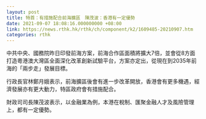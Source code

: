 ```yaml
---
layout: post
title: 特首：有措施配合前海擴區　陳茂波：香港有一定優勢
date: 2021-09-07 18:08:16.000000000 +08:00
link: https://news.rthk.hk/rthk/ch/component/k2/1609485-20210907.htm
categories: rthk
---
```


中共中央、國務院昨日印發前海方案，前海合作區面積將擴大7倍，並會從8方面打造粵港澳大灣區全面深化改革創新試驗平台，方案亦定出，從現在到2035年前海的「兩步走」發展目標。

行政長官林鄭月娥表示，前海擴區後會有進一步改革開放，香港會有更多機遇，經濟發展亦有更大動力，特區政府會有措施配合。

財政司司長陳茂波表示，以金融業為例，本港在稅制、匯聚金融人才及風險管理上，都有一定優勢。
